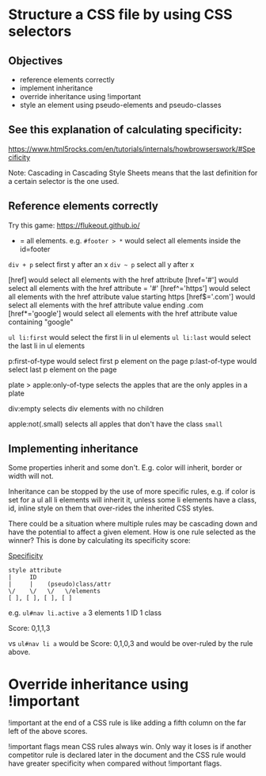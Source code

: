 # Structure a CSS file by using CSS selectors

## Objectives
- reference elements correctly
- implement inheritance
- override inheritance using !important
- style an element using pseudo-elements and pseudo-classes

## See this explanation of calculating specificity:
https://www.html5rocks.com/en/tutorials/internals/howbrowserswork/#Specificity

Note: Cascading in Cascading Style Sheets means that the last definition for a certain selector is the one used.

## Reference elements correctly

Try this game: https://flukeout.github.io/

* = all elements. e.g. `#footer > *` would select all elements inside the id=footer

`div + p` select first y after an x
`div ~ p` select all y after x

[href] would select all elements with the href attribute
[href='#'] would select all elements with the href attribute = '#'
[href^='https'] would select all elements with the href attribute value starting https
[href$='.com'] would select all elements with the href attribute value ending .com
[href*='google'] would select all elements with the href attribute value containing "google"

`ul li:first` would select the first li in ul elements
`ul li:last` would select the last li in ul elements

p:first-of-type would select first p element on the page
p:last-of-type would select last p element on the page

plate > apple:only-of-type selects the apples that are the only apples in a plate

div:empty selects div elements with no children

apple:not(.small) selects all apples that don't have the class `small`

## Implementing inheritance

Some properties inherit and some don't. E.g. color will inherit, border or width will not.

Inheritance can be stopped by the use of more specific rules, e.g. if color is set for a ul all li elements will inherit it, unless some li elements have a class, id, inline style on them that over-rides the inherited CSS styles.

There could be a situation where multiple rules may be cascading down and have the potential to affect a given element. How is one rule selected as the winner? This is done by calculating its specificity score:

[Specificity](https://css-tricks.com/specifics-on-css-specificity/)
```
style attribute
|     ID
|     |    (pseudo)class/attr
\/    \/   \/   \/elements
[ ], [ ], [ ], [ ]
```
e.g. `ul#nav li.active a`
3 elements
1 ID
1 class

Score: 0,1,1,3

vs `ul#nav li a` would be Score: 0,1,0,3 and would be over-ruled by the rule above.

# Override inheritance using !important

!important at the end of a CSS rule is like adding a fifth column on the far left of the above scores.

!important flags mean CSS rules always win. Only way it loses is if another competitor rule is declared later in the document and the CSS rule would have greater specificity when compared without !important flags.
